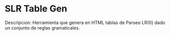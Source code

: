 # SLR Table Gen

Descripcion: Herramienta que genera en HTML tablas de Parseo LR(0) dado un conjunto de reglas gramaticales.